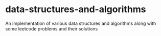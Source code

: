# data-structures-and-algorithms
An implementation of various data structures and algorithms along with some leetcode problems and their solutions
